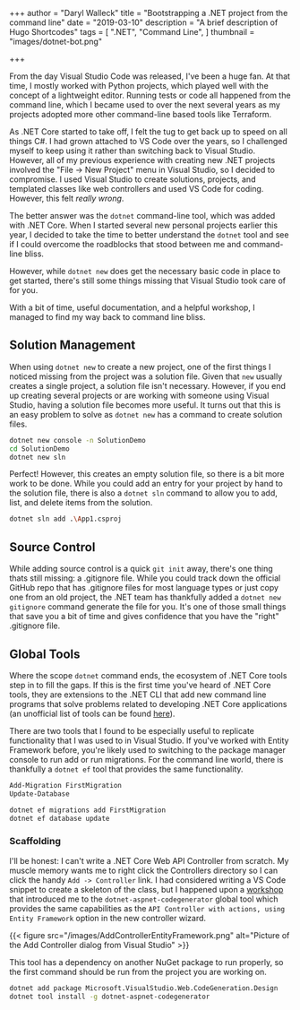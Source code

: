 +++
author = "Daryl Walleck"
title = "Bootstrapping a .NET project from the command line"
date = "2019-03-10"
description = "A brief description of Hugo Shortcodes"
tags = [
    ".NET",
    "Command Line",
]
thumbnail = "images/dotnet-bot.png"

+++

From the day Visual Studio Code was released, I've been a huge fan. At that
time, I mostly worked with Python projects, which played well with the concept
of a lightweight editor. Running tests or code all happened from the command
line, which I became used to over the next several years as my projects adopted
more other command-line based tools like Terraform.

As .NET Core started to take off, I felt the tug to get back up to speed on all
things C#. I had grown attached to VS Code over the years, so I challenged
myself to keep using it rather than switching back to Visual Studio.
However, all of my previous experience with creating new .NET projects involved
the "File -> New Project" menu in Visual Studio, so I decided to compromise. I
used Visual Studio to create solutions, projects, and templated classes like web
controllers and used VS Code for coding. However, this felt _really wrong_.

The better answer was the `dotnet` command-line tool, which was added with .NET
Core. When I started several new personal projects earlier this year, I decided
to take the time to better understand the `dotnet` tool and see if I could
overcome the roadblocks that stood between me and command-line bliss.

However, while `dotnet new` does get the
necessary basic code in place to get started, there's still some things missing
that Visual Studio took care of for you.


With a bit of time,
useful documentation, and a helpful workshop, I managed to find my way back to
command line bliss.

## Solution Management

When using `dotnet new` to create a new project, one of the first things I
noticed missing from the project was a solution file. Given that `new` usually
creates a single project, a solution file isn't necessary. However, if you end
up creating several projects or are working with someone using Visual Studio,
having a solution file becomes more useful. It turns out that this is an easy
problem to solve as `dotnet new` has a command to create solution files.

```bash
dotnet new console -n SolutionDemo
cd SolutionDemo
dotnet new sln
```

Perfect! However, this creates an empty solution file, so there is a bit more
work to be done. While you could add an entry for your project by hand to the
solution file, there is also a `dotnet sln` command to allow you to add, list,
and delete items from the solution.

```bash
dotnet sln add .\App1.csproj
```

## Source Control

While adding source control is a quick `git init` away, there's one thing thats
still missing: a .gitignore file. While you could track down the official GitHub
repo that has .gitignore files for most language types or just copy one from an
old project, the .NET team has thankfully added a `dotnet new gitignore` command
generate the file for you. It's one of those small things that save you a bit
of time and gives confidence that you have the "right" .gitignore file.

## Global Tools

Where the scope `dotnet` command ends, the ecosystem of .NET Core tools step in
to fill the gaps. If this is the first time you've heard of .NET Core tools,
they are extensions to the .NET CLI that add new command line programs that
solve problems related to developing .NET Core applications (an unofficial
list of tools can be found [here](https://github.com/natemcmaster/dotnet-tools)).

There are two tools that I found to be especially useful to replicate
functionality that I was used to in Visual Studio. If you've worked with Entity
Framework before, you're likely used to switching to the package manager console
to run add or run migrations. For the command line world, there is thankfully a
`dotnet ef` tool that provides the same functionality.

```bash
Add-Migration FirstMigration
Update-Database
```

```bash
dotnet ef migrations add FirstMigration
dotnet ef database update
```

### Scaffolding

I'll be honest: I can't write a .NET Core Web API Controller from scratch.
My muscle memory wants me to right click the Controllers directory so I can
click the handy `Add -> Controller` link. I had considered writing a VS Code
snippet to create a skeleton of the class, but I happened upon a
[workshop](https://github.com/csharpfritz/aspnetcore-app-workshop) that
introduced me to the `dotnet-aspnet-codegenerator` global tool which
provides the same capabilities as the
`API Controller with actions, using Entity Framework` option in the new
controller wizard.

{{< figure src="/images/AddControllerEntityFramework.png"
    alt="Picture of the Add Controller dialog from Visual Studio" >}}

This tool has a dependency on another NuGet package to run properly, so the
first command should be run from the project you are working on.

```bash
dotnet add package Microsoft.VisualStudio.Web.CodeGeneration.Design
dotnet tool install -g dotnet-aspnet-codegenerator
```
